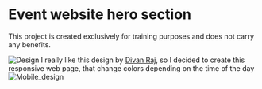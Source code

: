 # Event website hero section

This project is created exclusively for training purposes and does not carry any benefits.

![Design](https://cdn.dribbble.com/users/692322/screenshots/3876556/attachments/880208/tropical_summer.png)
I really like this design by [Divan Raj](https://dribbble.com/divanraj), so I decided to create this responsive web page, that change colors depending on the time of the day
![Mobile_design](https://cdn.dribbble.com/users/692322/screenshots/3873826/attachments/879366/mob.png)
